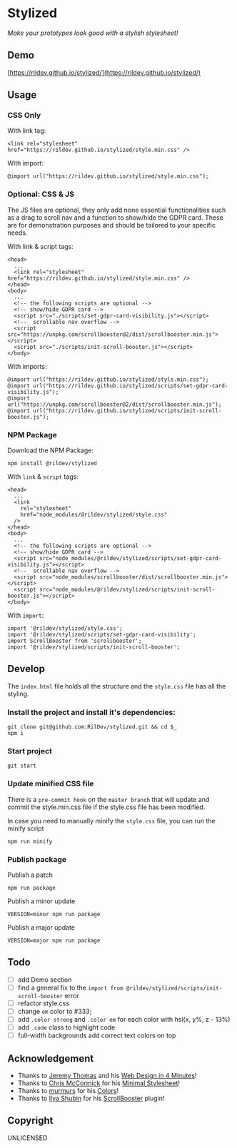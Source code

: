 # Stylized

_Make your prototypes look good with a stylish stylesheet!_

## Demo

[https://rildev.github.io/stylized/](https://rildev.github.io/stylized/)

## Usage

### CSS Only

With link tag:

```
<link rel="stylesheet" href="https://rildev.github.io/stylized/style.min.css" />
```

With import:

```
@import url("https://rildev.github.io/stylized/style.min.css");
```

### Optional: CSS & JS

The JS files are optional, they only add none essential functionalities such as a drag to scroll nav and a function to show/hide the GDPR card. These are for demonstration purposes and should be tailored to your specific needs.

With link & script tags:

```
<head>
  ...
  <link rel="stylesheet" href="https://rildev.github.io/stylized/style.min.css" />
</head>
<body>
  ...
  <!-- the following scripts are optional -->
  <!-- show/hide GDPR card -->
  <script src="./scripts/set-gdpr-card-visibility.js"></script>
  <!--  scrollable nav overflow -->
  <script src="https://unpkg.com/scrollbooster@2/dist/scrollbooster.min.js"></script>
  <script src="./scripts/init-scroll-booster.js"></script>
</body>
```

With imports:

```
@import url("https://rildev.github.io/stylized/style.min.css");
@import url("https://rildev.github.io/stylized/scripts/set-gdpr-card-visibility.js");
@import url("https://unpkg.com/scrollbooster@2/dist/scrollbooster.min.js");
@import url("https://rildev.github.io/stylized/scripts/init-scroll-booster.js");
```

### NPM Package

Download the NPM Package:

```
npm install @rildev/stylized
```

With `link` & `script` tags:

```
<head>
  ...
  <link
    rel="stylesheet"
    href="node_modules/@rildev/stylized/style.css"
  />
</head>
<body>
  ...
  <!-- the following scripts are optional -->
  <!-- show/hide GDPR card -->
  <script src="node_modules/@rildev/stylized/scripts/set-gdpr-card-visibility.js"></script>
  <!--  scrollable nav overflow -->
  <script src="node_modules/scrollbooster/dist/scrollbooster.min.js"></script>
  <script src="node_modules/@rildev/stylized/scripts/init-scroll-booster.js"></script>
</body>
```

With `import`:

```
import '@rildev/stylized/style.css';
import '@rildev/stylized/scripts/set-gdpr-card-visibility';
import ScrollBooster from 'scrollbooster';
import '@rildev/stylized/scripts/init-scroll-booster';
```

## Develop

The `index.html` file holds all the structure and the `style.css` file has all the styling.

### Install the project and install it's dependencies:

```
git clone git@github.com:RilDev/stylized.git && cd $_
npm i
```

### Start project

```
git start
```

### Update minified CSS file

There is a `pre-commit hook` on the `master branch` that will update and commit the style.min.css file if the style.css file has been modified.

In case you need to manually minify the `style.css` file, you can run the minify script

```
npm run minify
```

### Publish package

Publish a patch

```
npm run package
```

Publish a minor update

```
VERSION=minor npm run package
```

Publish a major update

```
VERSION=major npm run package
```

## Todo

- [ ] add Demo section
- [ ] find a general fix to the `import from @rildev/stylized/scripts/init-scroll-booster` error
- [ ] refactor style.css
- [ ] change `em` color to #333;
- [ ] add `.color strong` and `.color em` for each color with hsl(x, y%, z - 13%)
- [ ] add `.code` class to highlight code
- [ ] full-width backgrounds add correct text colors on top

## Acknowledgement

- Thanks to [Jeremy Thomas](https://jgthms.com/) and his [Web Design in 4 Minutes](https://jgthms.com/web-design-in-4-minutes/)!
- Thanks to [Chris McCormick](https://github.com/chr15m) for his [Minimal Stylesheet](https://github.com/chr15m/minimal-stylesheet)!
- Thanks to [murmurs](https://github.com/mrmrs) for his [Colors](https://clrs.cc/)!
- Thanks to [Ilya Shubin](https://github.com/ilyashubin) for his [ScrollBooster](https://github.com/ilyashubin/scrollbooster) plugin!

## Copyright

UNLICENSED
